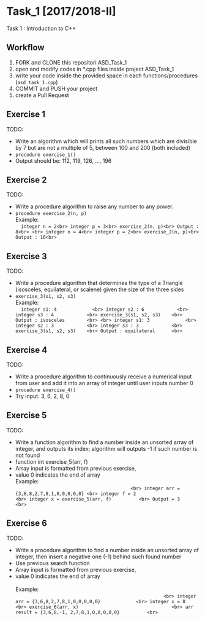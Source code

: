 # Task_1 [2017/2018-II]
Task 1 : Introduction to C++

## Workflow
1. FORK and CLONE this repositori ASD_Task_1
2. open and modify codes in *.cpp files inside project ASD_Task_1
3. write your code inside the provided space in each functions/procedures (`asd_task_1.cpp`) 
4. COMMIT and PUSH  your project
5. create a Pull Request

## Exercise 1
TODO:  
* Write an algorithm which will prints all such numbers which are divisible by 7 but are not a multiple of 5, between 100 and 200 (both included)
* `procedure exercise_1()`
* Output should be: 112, 119, 126, …, 196

## Exercise 2
TODO:
* Write a procedure algorithm to raise any number to any power.
* `procedure exercise_2(n, p)`<br>
Example:<br>
`	integer n = 2<br>
	integer p = 3<br>
	exercise_2(n, p)<br>
	Output : 8<br>
	<br>
	integer n = 4<br>
	integer p = 2<br>
	exercise_2(n, p)<br>
	Output : 16<br>
`

## Exercise 3
TODO:
* Write a procedure algorithm that determines the type of a Triangle (isosceles, equilateral, or scalene) given the size of the three sides
* `exercise_3(s1, s2, s3)`    <br>
Example:                      <br>
`	integer s1: 4             <br>
	integer s2 : 6            <br>
	integer s3 : 4            <br>
	exercise_3(s1, s2, s3)    <br>
	Output : isosceles        <br>
	                          <br>
	integer s1: 3             <br>
	integer s2 : 3            <br>
	integer s3 : 3            <br>
	exercise_3(s1, s2, s3)    <br>
	Output : equilateral      <br>
`

## Exercise 4
TODO:
* Write a procedure algorithm to continuously receive a numerical input from user and add it into an array of integer until user inputs number 0
* `procedure exercise_4()`
* Try input: 3, 6, 2, 8, 0

## Exercise 5
TODO:
* Write a function algorithm to find a number inside an unsorted array of integer, and outputs its index; algorithm will outputs -1 if such number is not found
* function int exercise_5(arr, f)
* Array input is formatted from previous exercise, 
* value 0 indicates the end of array        <br>
Example:                                    <br>
`                                           <br>
	integer arr = {3,6,8,2,7,8,1,0,0,0,0,0} <br>
	integer f = 2                           <br>
	integer x = exercise_5(arr, f)          <br>
	Output = 3                              <br>
`

## Exercise 6
TODO:
* Write a procedure algorithm to find a number inside an unsorted array of integer, then insert a negative one (-1) behind such found number
* Use previous search function
* Array input is formatted from previous exercise, 
* value 0 indicates the end of array                    <br>
                                                        <br>
Example:                                                <br>
`                                                       <br>
	integer arr = {3,6,8,2,7,8,1,0,0,0,0,0}             <br>
	integer x = 8                                       <br>
	exercise_6(arr, x)                                  <br>
	arr result = {3,6,8,-1, 2,7,8,1,0,0,0,0,0}          <br>
`
